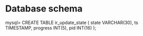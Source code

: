 # Database schema

mysql> CREATE TABLE ir_update_state
(
    state VARCHAR(30),
    ts TIMESTAMP,
    progress INT(5),
    pid INT(16)
);